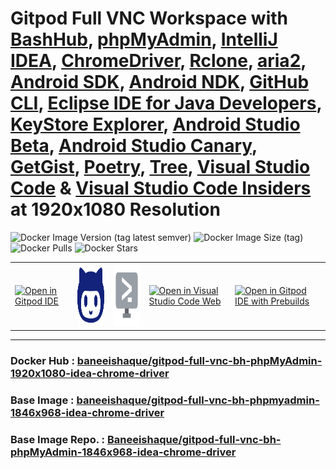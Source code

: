 # Gitpod Full VNC Workspace with [BashHub](https://bashhub.com), [phpMyAdmin](https://www.phpmyadmin.net), [IntelliJ IDEA](https://youtrack.jetbrains.com/articles/IDEA-A-264/IntelliJ-IDEA-202221-222373954-build-Release-Notes), [ChromeDriver](https://chromedriver.storage.googleapis.com/index.html?path=105.0.5195.52/), [Rclone](https://rclone.org/), [aria2](https://aria2.github.io/), [Android SDK](https://en.wikipedia.org/wiki/Android_SDK), [Android NDK](https://developer.android.com/ndk), [GitHub CLI](https://cli.github.com/), [Eclipse IDE for Java Developers](https://www.eclipse.org/downloads/packages/release/2022-09/rc1/eclipse-ide-java-developers), [KeyStore Explorer](http://keystore-explorer.org/), [Android Studio Beta](https://developer.android.com/studio/preview), [Android Studio Canary](https://developer.android.com/studio/preview), [GetGist](https://github.com/cuducos/getgist), [Poetry](https://python-poetry.org/), [Tree](http://mama.indstate.edu/users/ice/tree/), [Visual Studio Code](https://code.visualstudio.com) & [Visual Studio Code Insiders](https://code.visualstudio.com/insiders/) at 1920x1080 Resolution

![Docker Image Version (tag latest semver)](https://img.shields.io/docker/v/baneeishaque/gitpod-full-vnc-bh-phpmyadmin-1920x1080-idea-chrome-driver/latest)
![Docker Image Size (tag)](https://img.shields.io/docker/image-size/baneeishaque/gitpod-full-vnc-bh-phpmyadmin-1920x1080-idea-chrome-driver/latest)
![Docker Pulls](https://img.shields.io/docker/pulls/baneeishaque/gitpod-full-vnc-bh-phpmyadmin-1920x1080-idea-chrome-driver)
![Docker Stars](https://img.shields.io/docker/stars/baneeishaque/gitpod-full-vnc-bh-phpmyadmin-1920x1080-idea-chrome-driver)

<table>
  <tr>
    <td>
      <a href="https://gitpod.io/#https://github.com/Baneeishaque/gitpod-full-vnc-bh-phpMyAdmin-1920x1080-idea-chrome-driver">
        <img src="https://icons-for-free.com/iconfiles/png/512/gitpod-1324440164066425542.png" alt="Open in Gitpod IDE" width="100" height="100">
      </a>
    </td>
    <td>
      <a href="https://github1s.com/Baneeishaque/gitpod-full-vnc-bh-phpMyAdmin-1920x1080-idea-chrome-driver">
        <img src="https://raw.githubusercontent.com/conwnet/github1s/master/resources/images/logo.svg" alt="Open in Github1s Editor" width="100" height="100">
      </a>
    </td>
    <td>
      <a href="https://ssh.cloud.google.com/cloudshell/editor?cloudshell_git_repo=https://github.com/Baneeishaque/gitpod-full-vnc-bh-phpMyAdmin-1920x1080-idea-chrome-driver">
        <img src="google-cloud-shell-icon.png" alt="Open in Cloud Shell" width="100" height="100">
      </a>
    </td>
        <td>
      <a href="https://vscode.dev/github.com/Baneeishaque/gitpod-full-vnc-bh-phpMyAdmin-1920x1080-idea-chrome-driver">
        <img src="https://code.visualstudio.com/assets/branding/app-icon.png" alt="Open in Visual Studio Code Web" width="100" height="100">
      </a>
    </td>
    </td>
        <td>
      <a href="https://gitpod.io/#prebuild/https://github.com/Baneeishaque/gitpod-full-vnc-bh-phpMyAdmin-1920x1080-idea-chrome-driver">
        <img src="https://www.gitpod.io/images/illustrattion-large-dark.png" alt="Open in Gitpod IDE with Prebuilds" width="100" height="100">
      </a>
    </td>
  </tr>
</table>

---

### Docker Hub : [baneeishaque/gitpod-full-vnc-bh-phpMyAdmin-1920x1080-idea-chrome-driver](https://hub.docker.com/repository/docker/baneeishaque/gitpod-full-vnc-bh-phpmyadmin-1920x1080-idea-chrome-driver)

### Base Image : [baneeishaque/gitpod-full-vnc-bh-phpmyadmin-1846x968-idea-chrome-driver](https://hub.docker.com/r/baneeishaque/gitpod-full-vnc-bh-phpmyadmin-1846x968-idea-chrome-driver)

### Base Image Repo. : [ Baneeishaque/gitpod-full-vnc-bh-phpMyAdmin-1846x968-idea-chrome-driver ](https://github.com/Baneeishaque/gitpod-full-vnc-bh-phpMyAdmin-1846x968-idea-chrome-driver)